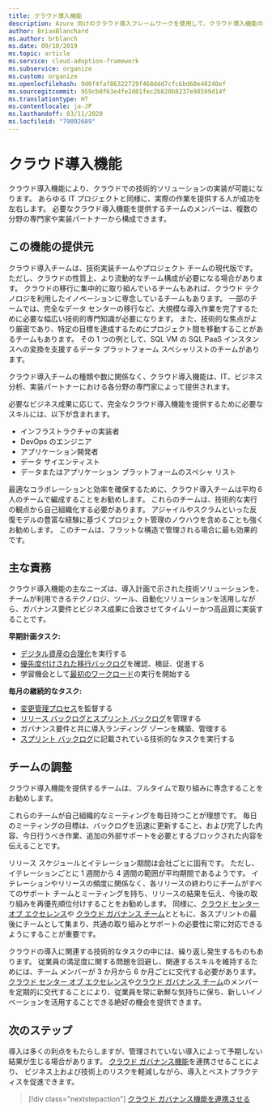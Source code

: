 ```yaml
---
title: クラウド導入機能
description: Azure 向けのクラウド導入フレームワークを使用して、クラウド導入機能の構成を理解し、チームを適切に配置します。
author: BrianBlanchard
ms.author: brblanch
ms.date: 09/10/2019
ms.topic: article
ms.service: cloud-adoption-framework
ms.subservice: organize
ms.custom: organize
ms.openlocfilehash: 9d0f4faf86322729f468ddd7cfc6bd60e48240ef
ms.sourcegitcommit: 959cb0f63e4fe2d01fec2b820b8237e98599d14f
ms.translationtype: HT
ms.contentlocale: ja-JP
ms.lasthandoff: 03/11/2020
ms.locfileid: "79092689"
---
```

# <a name="cloud-adoption-capabilities"></a>クラウド導入機能

クラウド導入機能により、クラウドでの技術的ソリューションの実装が可能になります。 あらゆる IT プロジェクトと同様に、実際の作業を提供する人が成功を左右します。 必要なクラウド導入機能を提供するチームのメンバーは、複数の分野の専門家や実装パートナーから構成できます。

## <a name="possible-sources-for-this-capability"></a>この機能の提供元

クラウド導入チームは、技術実装チームやプロジェクト チームの現代版です。 ただし、クラウドの性質上、より流動的なチーム構成が必要になる場合があります。 クラウドの移行に集中的に取り組んでいるチームもあれば、クラウド テクノロジを利用したイノベーションに専念しているチームもあります。 一部のチームでは、完全なデータ センターの移行など、大規模な導入作業を完了するために必要な幅広い技術的専門知識が必要になります。 また、技術的な焦点がより厳密であり、特定の目標を達成するためにプロジェクト間を移動することがあるチームもあります。 その 1 つの例として、SQL VM の SQL PaaS インスタンスへの変換を支援するデータ プラットフォーム スペシャリストのチームがあります。

クラウド導入チームの種類や数に関係なく、クラウド導入機能は、IT、ビジネス分析、実装パートナーにおける各分野の専門家によって提供されます。

必要なビジネス成果に応じて、完全なクラウド導入機能を提供するために必要なスキルには、以下が含まれます。

- インフラストラクチャの実装者
- DevOps のエンジニア
- アプリケーション開発者
- データ サイエンティスト
- データまたはアプリケーション プラットフォームのスペシャ リスト

最適なコラボレーションと効率を確保するために、クラウド導入チームは平均 6 人のチームで編成することをお勧めします。 これらのチームは、技術的な実行の観点から自己組織化する必要があります。 アジャイルやスクラムといった反復モデルの豊富な経験に基づくプロジェクト管理のノウハウを含めることも強くお勧めします。 このチームは、フラットな構造で管理される場合に最も効果的です。

## <a name="key-responsibilities"></a>主な責務

クラウド導入機能の主なニーズは、導入計画で示された技術ソリューションを、チームが利用できるテクノロジ、ツール、自動化ソリューションを活用しながら、ガバナンス要件とビジネス成果に合致させてタイムリーかつ高品質に実装することです。

**早期計画タスク:**

- [デジタル資産の合理化](../digital-estate/index.md)を実行する
- [優先度付けされた移行バックログ](../migrate/migration-considerations/assess/release-iteration-backlog.md)を確認、検証、促進する
- 学習機会として[最初のワークロード](../digital-estate/rationalize.md#select-the-first-workload)の実行を開始する

**毎月の継続的なタスク:**

- [変更管理プロセス](../migrate/migration-considerations/prerequisites/technical-complexity.md)を監督する
- [リリース バックログとスプリント バックログ](../migrate/migration-considerations/assess/release-iteration-backlog.md)を管理する
- ガバナンス要件と共に導入ランディング ゾーンを構築、管理する
- [スプリント バックログ](../migrate/migration-considerations/assess/release-iteration-backlog.md)に記載されている技術的なタスクを実行する

## <a name="team-cadence"></a>チームの調整

クラウド導入機能を提供するチームは、フルタイムで取り組みに専念することをお勧めします。

これらのチームが自己組織的なミーティングを毎日持つことが理想です。 毎日のミーティングの目標は、バックログを迅速に更新すること、および完了した内容、今日行うべき作業、追加の外部サポートを必要とするブロックされた内容を伝えることです。

リリース スケジュールとイテレーション期間は会社ごとに固有です。 ただし、イテレーションごとに 1 週間から 4 週間の範囲が平均期間であるようです。 イテレーションやリリースの頻度に関係なく、各リリースの終わりにチームがすべてのサポート チームとミーティングを持ち、リリースの結果を伝え、今後の取り組みを再優先順位付けすることをお勧めします。 同様に、[クラウド センター オブ エクセレンス](./cloud-center-of-excellence.md)や [クラウド ガバナンス チーム](./cloud-governance.md)とともに、各スプリントの最後にチームとして集まり、共通の取り組みとサポートの必要性に常に対応できるようにすることが重要です。

クラウドの導入に関連する技術的なタスクの中には、繰り返し発生するものもあります。 従業員の満足度に関する問題を回避し、関連するスキルを維持するためには、チーム メンバーが 3 か月から 6 か月ごとに交代する必要があります。 [クラウド センター オブ エクセレンス](./cloud-center-of-excellence.md)や[クラウド ガバナンス チーム](./cloud-governance.md)のメンバーを定期的に交代することにより、従業員を常に新鮮な気持ちに保ち、新しいイノベーションを活用することできる絶好の機会を提供できます。

## <a name="next-steps"></a>次のステップ

導入は多くの利点をもたらしますが、管理されていない導入によって予期しない結果が生じる場合があります。 [クラウド ガバナンス機能](./cloud-governance.md)を連携させることにより、 ビジネス上および技術上のリスクを軽減しながら、導入とベストプラクティスを促進できます。

> [!div class="nextstepaction"]
> [クラウド ガバナンス機能を連携させる](./cloud-governance.md)
